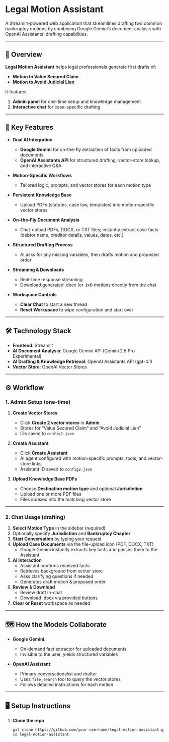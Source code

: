 # Legal Motion Assistant

A Streamlit-powered web application that streamlines drafting two common bankruptcy motions by combining Google Gemini’s document analysis with OpenAI Assistants’ drafting capabilities.

---

## 🚀 Overview

**Legal Motion Assistant** helps legal professionals generate first drafts of:

- **Motion to Value Secured Claim**  
- **Motion to Avoid Judicial Lien**

It features:

1. **Admin panel** for one-time setup and knowledge management  
2. **Interactive chat** for case-specific drafting  

---

## 🔑 Key Features

- **Dual AI Integration**  
  - **Google Gemini** for on-the-fly extraction of facts from uploaded documents  
  - **OpenAI Assistants API** for structured drafting, vector-store lookup, and interactive Q&A  

- **Motion-Specific Workflows**  
  - Tailored logic, prompts, and vector stores for each motion type  

- **Persistent Knowledge Base**  
  - Upload PDFs (statutes, case law, templates) into motion-specific vector stores  

- **On-the-Fly Document Analysis**  
  - Chat-upload PDFs, DOCX, or TXT files; instantly extract case facts (debtor name, creditor details, values, dates, etc.)  

- **Structured Drafting Process**  
  - AI asks for any missing variables, then drafts motion and proposed order  

- **Streaming & Downloads**  
  - Real-time response streaming  
  - Download generated .docx (or .txt) motions directly from the chat  

- **Workspace Controls**  
  - **Clear Chat** to start a new thread  
  - **Reset Workspace** to wipe configuration and start over  

---

## 🛠 Technology Stack

- **Frontend**: Streamlit  
- **AI Document Analysis**: Google Gemini API (Gemini 2.5 Pro Experimental)  
- **AI Drafting & Knowledge Retrieval**: OpenAI Assistants API (gpt-4.1)  
- **Vector Store**: OpenAI Vector Stores  

---

## ⚙️ Workflow

### 1. Admin Setup (one-time)

1. **Create Vector Stores**  
   - Click **Create 2 vector stores** in **Admin**  
   - Stores for “Value Secured Claim” and “Avoid Judicial Lien”  
   - IDs saved to `config2.json`

2. **Create Assistant**  
   - Click **Create Assistant**  
   - AI agent configured with motion-specific prompts, tools, and vector-store links  
   - Assistant ID saved to `config2.json`

3. **Upload Knowledge Base PDFs**  
   - Choose **Destination motion type** and optional **Jurisdiction**  
   - Upload one or more PDF files  
   - Files indexed into the matching vector store  

---

### 2. Chat Usage (drafting)

1. **Select Motion Type** in the sidebar (required)  
2. Optionally specify **Jurisdiction** and **Bankruptcy Chapter**  
3. **Start Conversation** by typing your request  
4. **Upload Case Documents** via the file-upload icon (PDF, DOCX, TXT)  
   - Google Gemini instantly extracts key facts and passes them to the Assistant  
5. **AI Interaction**  
   - Assistant confirms received facts  
   - Retrieves background from vector store  
   - Asks clarifying questions if needed  
   - Generates draft motion & proposed order  
6. **Review & Download**  
   - Review draft in-chat  
   - Download .docx via provided buttons  
7. **Clear or Reset** workspace as needed  

---

## 🗺️ How the Models Collaborate

- **Google Gemini**:  
  - On-demand fact extractor for uploaded documents  
  - Invisible to the user, yields structured variables  

- **OpenAI Assistant**:  
  - Primary conversationalist and drafter  
  - Uses `file_search` tool to query the vector stores  
  - Follows detailed instructions for each motion  

---

## 🖥️ Setup Instructions

1. **Clone the repo**  
   ```bash
   git clone https://github.com/your-username/legal-motion-assistant.git
   cd legal-motion-assistant
